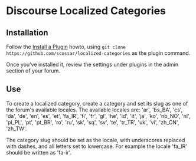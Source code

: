 # Discourse Localized Categories

## Installation

Follow the [Install a Plugin](https://meta.discourse.org/t/install-a-plugin/19157) howto, using
`git clone https://github.com/scossar/localized-categories` as the plugin command.

Once you've installed it, review the settings under plugins in the admin section of your
forum.

## Use

To create a localized category, create a category and set its slug as one of the forum's
available locales. The available locales are: 'ar', 'bs_BA', 'cs', 'da', 'de', 'en',
'es', 'et', 'fa_IR', 'fi', 'fr', 'gl', 'he', 'id', 'it', 'ja', 'ko', 'nb_NO', 'nl',
'pl_PL', 'pt', 'pt_BR', 'ro', 'ru', 'sk', 'sq', 'sv', 'te', 'tr_TR', 'uk', 'vi', 
'zh_CN', 'zh_TW'.

The category slug should be set as the locale, with underscores replaced with dashes, and all
letters set to lowercase. For example the locale 'fa_IR' should be written as 'fa-ir'.
